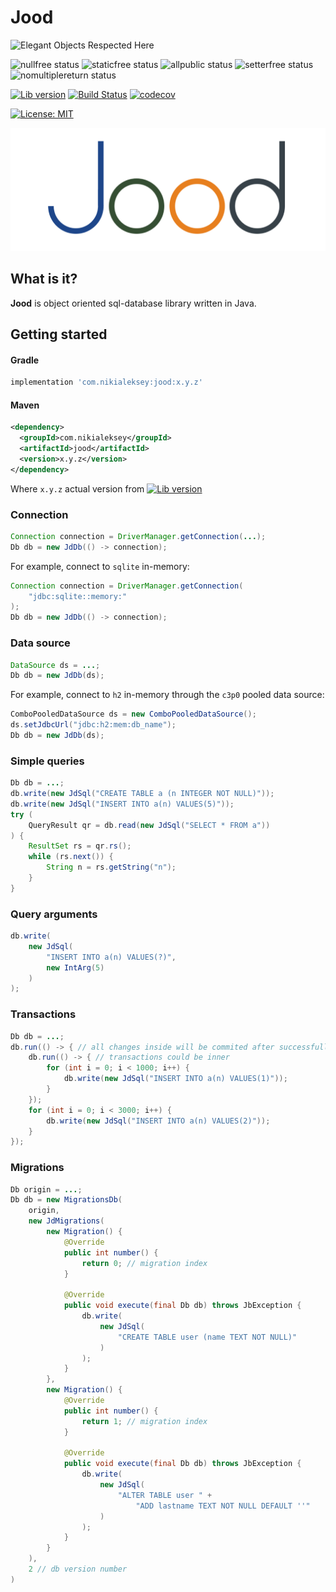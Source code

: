 # Jood

![Elegant Objects Respected Here](http://www.elegantobjects.org/badge.svg)

![nullfree status](https://youshallnotpass.dev/nullfree/nikialeksey/jood)
![staticfree status](https://youshallnotpass.dev/staticfree/nikialeksey/jood)
![allpublic status](https://youshallnotpass.dev/allpublic/nikialeksey/jood)
![setterfree status](https://youshallnotpass.dev/setterfree/nikialeksey/jood)
![nomultiplereturn status](https://youshallnotpass.dev/nomultiplereturn/nikialeksey/jood)

[![Lib version](https://img.shields.io/maven-central/v/com.nikialeksey/jood.svg?label=maven)](https://maven-badges.herokuapp.com/maven-central/com.nikialeksey/jood)
[![Build Status](https://travis-ci.org/nikialeksey/jood.svg?branch=master)](https://travis-ci.org/nikialeksey/jood)
[![codecov](https://codecov.io/gh/nikialeksey/jood/branch/master/graph/badge.svg)](https://codecov.io/gh/nikialeksey/jood)

[![License: MIT](https://img.shields.io/badge/License-MIT-yellow.svg)](https://github.com/nikialeksey/jood/blob/master/LICENSE)

![logo](https://raw.githubusercontent.com/nikialeksey/jood/master/assets/github-logo.png)

## What is it?
**Jood** is object oriented sql-database library written in Java.

## Getting started

#### Gradle
```groovy
implementation 'com.nikialeksey:jood:x.y.z'
```

#### Maven
```xml
<dependency>
  <groupId>com.nikialeksey</groupId>
  <artifactId>jood</artifactId>
  <version>x.y.z</version>
</dependency>
```

Where `x.y.z` actual version from
[![Lib version](https://img.shields.io/maven-central/v/com.nikialeksey/jood.svg?label=maven)](https://maven-badges.herokuapp.com/maven-central/com.nikialeksey/jood)

### Connection
```java
Connection connection = DriverManager.getConnection(...);
Db db = new JdDb(() -> connection);
```

For example, connect to `sqlite` in-memory:
```java
Connection connection = DriverManager.getConnection(
    "jdbc:sqlite::memory:"
);
Db db = new JdDb(() -> connection);
```

### Data source
```java
DataSource ds = ...;
Db db = new JdDb(ds);
```

For example, connect to `h2` in-memory through the `c3p0` pooled data source:
```java
ComboPooledDataSource ds = new ComboPooledDataSource();
ds.setJdbcUrl("jdbc:h2:mem:db_name");
Db db = new JdDb(ds);
```

### Simple queries
```java
Db db = ...;
db.write(new JdSql("CREATE TABLE a (n INTEGER NOT NULL)"));
db.write(new JdSql("INSERT INTO a(n) VALUES(5)"));
try (
    QueryResult qr = db.read(new JdSql("SELECT * FROM a"))
) {
    ResultSet rs = qr.rs();
    while (rs.next()) {
        String n = rs.getString("n");
    }
}
```

### Query arguments
```java
db.write(
    new JdSql(
        "INSERT INTO a(n) VALUES(?)",
        new IntArg(5)
    )
);
```

### Transactions
```java
Db db = ...;
db.run(() -> { // all changes inside will be commited after successfull execution
    db.run(() -> { // transactions could be inner
        for (int i = 0; i < 1000; i++) {
            db.write(new JdSql("INSERT INTO a(n) VALUES(1)"));
        }
    });
    for (int i = 0; i < 3000; i++) {
        db.write(new JdSql("INSERT INTO a(n) VALUES(2)"));
    }
});
```

### Migrations
```java
Db origin = ...;
Db db = new MigrationsDb(
    origin,
    new JdMigrations(
        new Migration() {
            @Override
            public int number() {
                return 0; // migration index
            }

            @Override
            public void execute(final Db db) throws JbException {
                db.write(
                    new JdSql(
                        "CREATE TABLE user (name TEXT NOT NULL)"
                    )
                );
            }
        },
        new Migration() {
            @Override
            public int number() {
                return 1; // migration index
            }

            @Override
            public void execute(final Db db) throws JbException {
                db.write(
                    new JdSql(
                        "ALTER TABLE user " +
                            "ADD lastname TEXT NOT NULL DEFAULT ''"
                    )
                );
            }
        }  
    ),
    2 // db version number
)
```
